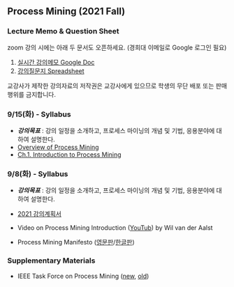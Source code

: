## Process Mining (2021 Fall)

### Lecture Memo & Question Sheet

zoom 강의 시에는 아래 두 문서도 오픈하세요. (경희대 이메일로 Google 로그인 필요)
1. [실시간 강의메모 Google Doc](https://docs.google.com/document/d/1PB5GI8f8y4zpKgi4Ga0sYCAJZRHfEyTQhnhpRiJ_3Lk)
2. [강의질문지 Spreadsheet](https://docs.google.com/spreadsheets/d/1dg3vtgoTn0zuOBqCDu6pVow7x0GiuxYNWc-5JkJxN9M)

교강사가 제작한 강의자료의 저작권은 교강사에게 있으므로 학생의 무단 배포 또는 판매 행위를 금지합니다.


### 9/15(화) - Syllabus

* ___강의목표___ : 강의 일정을 소개하고, 프로세스 마이닝의 개념 및 기법, 응용분야에 대하여 설명한다.
* [Overview of Process Mining](https://drive.google.com/file/d/1dc86fRh6cNhpCcv58yfwJ3GIeCLRm4yK)
* [Ch.1. Introduction to Process Mining](https://drive.google.com/file/d/1NKAeZ_-uX15JzmGYjmhAYmFBDq3CjFP3)


### 9/8(화) - Syllabus

* ___강의목표___ : 강의 일정을 소개하고, 프로세스 마이닝의 개념 및 기법, 응용분야에 대하여 설명한다.

* [2021 강의계획서](http://sugang.khu.ac.kr/core?attribute=lectPlan&p_year=2021&p_term=20&p_teach=027799&p_code=BDA71500&p_subjt=BDA715&lang=ko&loginYn=N)
* Video on Process Mining Introduction ([YouTub](https://youtu.be/7oat7MatU_U)) by Wil van der Aalst
* Process Mining Manifesto ([영문판](https://drive.google.com/file/d/1dIe3vnYKHFzA9FDehhCR5O-QwtwRi2ok)/[한글판](https://drive.google.com/file/d/14DBntkV-gVwUsXt-a_S6xIg0wKy7rQ1F))


### Supplementary Materials
* IEEE Task Force on Process Mining ([new](https://www.tf-pm.org/), [old](https://www.win.tue.nl/ieeetfpm/))
